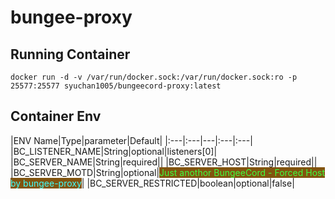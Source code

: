 # bungee-proxy

## Running Container
```docker
docker run -d -v /var/run/docker.sock:/var/run/docker.sock:ro -p 25577:25577 syuchan1005/bungeecord-proxy:latest
```

## Container Env

|ENV Name|Type|parameter|Default|
|:---|:---|---|:---|:---|
|BC_LISTENER_NAME|String|optional|listeners[0]|
|BC_SERVER_NAME|String|required||
|BC_SERVER_HOST|String|required|| 
|BC_SERVER_MOTD|String|optional|<span style="background:#82540F;"><span style="color:#3ffe3f">Just anothor BungeeCord - Forced Host</span> <span style="color:#3ffefe">by bungee-proxy</span></span>|
|BC_SERVER_RESTRICTED|boolean|optional|false|
